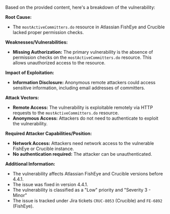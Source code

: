 Based on the provided content, here's a breakdown of the vulnerability:

**Root Cause:**

*   The `mostActiveCommitters.do` resource in Atlassian FishEye and Crucible lacked proper permission checks.

**Weaknesses/Vulnerabilities:**

*   **Missing Authorization:** The primary vulnerability is the absence of permission checks on the `mostActiveCommitters.do` resource. This allows unauthorized access to the resource.

**Impact of Exploitation:**

*   **Information Disclosure:**  Anonymous remote attackers could access sensitive information, including email addresses of committers.

**Attack Vectors:**

*   **Remote Access:** The vulnerability is exploitable remotely via HTTP requests to the `mostActiveCommitters.do` resource.
*   **Anonymous Access:** Attackers do not need to authenticate to exploit the vulnerability.

**Required Attacker Capabilities/Position:**

*   **Network Access:** Attackers need network access to the vulnerable FishEye or Crucible instance.
*   **No authentication required:**  The attacker can be unauthenticated.

**Additional Information:**

*   The vulnerability affects Atlassian FishEye and Crucible versions before 4.4.1.
*   The issue was fixed in version 4.4.1.
*   The vulnerability is classified as a "Low" priority and "Severity 3 - Minor"
*   The issue is tracked under Jira tickets `CRUC-8053` (Crucible) and `FE-6892` (FishEye).